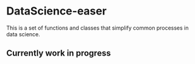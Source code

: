 # DataScience-easer
This is a set of functions and classes that simplify common processes in data science.

## Currently work in progress